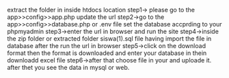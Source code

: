 extract the folder in  inside htdocs location
step1-> please go to the app>>config>>app.php
update the url 
step2->go to the app>>config>>database.php or .env file
set the database accprding to your phpmyadmin
step3->enter the url in browser and run the site
step4->inside the zip folder or extracted folder siswa(1).sql file having import the file in database
after the run the url in browser
step5->click on the download format then the format is downloaded and enter your database in thein downloadd excel file
step6->after that choose file in your  and uploade it.
after thet you see the data in mysql or web.
